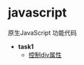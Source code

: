 # javascript
原生JavaScript 功能代码
- **task1**
  -  [控制div属性](http://jstask.sinaapp.com/lesson1/01.html)
